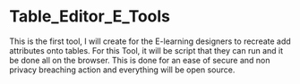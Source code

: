 # Table_Editor_E_Tools
This is the first tool, I will create for the E-learning designers to recreate add attributes onto tables.
For this Tool, it will be script that they can run and it be done all on the browser.
This is done for an ease of secure and non privacy breaching action and everything will be open source.
